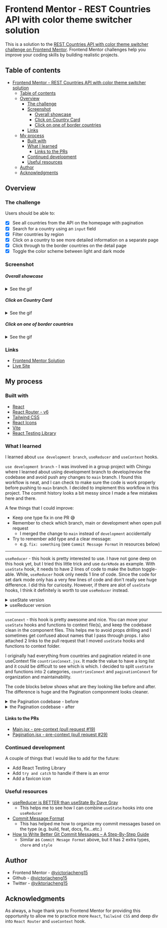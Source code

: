 # Frontend Mentor - REST Countries API with color theme switcher solution

This is a solution to the [REST Countries API with color theme switcher challenge on Frontend Mentor](https://www.frontendmentor.io/challenges/rest-countries-api-with-color-theme-switcher-5cacc469fec04111f7b848ca). Frontend Mentor challenges help you improve your coding skills by building realistic projects. 

## Table of contents

- [Frontend Mentor - REST Countries API with color theme switcher solution](#frontend-mentor---rest-countries-api-with-color-theme-switcher-solution)
  - [Table of contents](#table-of-contents)
  - [Overview](#overview)
    - [The challenge](#the-challenge)
    - [Screenshot](#screenshot)
        - [Overall showcase](#overall-showcase)
        - [Click on Country Card](#click-on-country-card)
        - [Click on one of border countries](#click-on-one-of-border-countries)
    - [Links](#links)
  - [My process](#my-process)
    - [Built with](#built-with)
    - [What I learned](#what-i-learned)
      - [Links to the PRs](#links-to-the-prs)
    - [Continued development](#continued-development)
    - [Useful resources](#useful-resources)
  - [Author](#author)
  - [Acknowledgments](#acknowledgments)

## Overview

### The challenge

Users should be able to:

- [x] See all countries from the API on the homepage with pagination
- [x] Search for a country using an `input` field
- [x] Filter countries by region
- [x] Click on a country to see more detailed information on a separate page
- [x] Click through to the border countries on the detail page
- [x] Toggle the color scheme between light and dark mode

### Screenshot

##### Overall showcase
<details close>
<summary>See the gif</summary>

![chrome_9P6ClJGS7X](https://user-images.githubusercontent.com/35031228/192046277-d99a403e-00f0-447d-8853-8b1a519e55ef.gif)

</details>

##### Click on Country Card
<details close>
<summary>See the gif</summary>

![chrome_hPrIbgFHI8](https://user-images.githubusercontent.com/35031228/192046501-9aab5cf4-3b93-4418-99c8-82e0011d6207.gif)

</details>

##### Click on one of border countries
<details close>
<summary>See the gif</summary>

![chrome_B7hmXk7BNL](https://user-images.githubusercontent.com/35031228/192047067-c37947d5-4b7f-452c-b6dd-0b6aee68f3d6.gif)

</details>

### Links

- [Frontend Mentor Solution](https://www.frontendmentor.io/solutions/rest-countries-api-app-using-react-and-tailwind-css-UmYlY2vzaB)
- [Live Site](https://fem-rest-countries-api-vc.vercel.app/)

## My process

### Built with

- [React](https://reactjs.org/)
- [React Router - v6](https://reactrouter.com/en/v6.3.0)
- [Tailwind CSS](https://tailwindcss.com/)
- [React Icons](https://react-icons.github.io/react-icons/)
- [Vite](https://vitejs.dev/)
- [React Testing Library](https://testing-library.com/docs/react-testing-library/intro/)

### What I learned

I learned about `use development branch`, `useReducer` and `useContext` hooks.

`use development branch` - I was involved in a group project with Chingu where I learned about using development branch to develop/revise the codebase and avoid push any changes to `main` branch. I found this workflow is neat, and I can check to make sure the code is work properly before pushing to `main` branch. I decided to implement this workflow in this project. The commit history looks a bit messy since I made a few mistakes here and there.

A few things that I could improve:
- Keep one type fix in one PR 😅
- Remember to check which branch, main or development when open pull request
  - I merged the change to `main` instead of `development` accidentally
- Try to remember add type and a clear message:
  - e.g. `fix: something` (see `Commit Message Format` in resources below)

<hr>

`useReducer` - this hook is pretty interested to use. I have not gone deep on this hook yet, but I tried this little trick and use `darkMode` as example. With `useState` hook, it needs to have 2 lines of code to make the button toggle-able. While, `useReducer` hook only needs 1 line of code. Since the code for set dark mode only has a very few lines of code and don't really see huge difference. I did this for curiosity. However, if there are alot of `useState` hooks, I think it definitely is worth to use `useReducer` instead. 

<details close>
<summary>useState version</summary>

```js
const [darkMode, setDarkMode] = useState(false);
const setMode = () => setDarkMode(!darkMode);

<HeaderBar onClick={setMode} isDark={darkMode} />

// the button
<button
  type="button"
  onClick={onClick}
>
  {isDark ? <DarkTheme /> : <LightTheme />}
</button>
```
</details>

<details close>
<summary>useReducer version</summary>

```js
const [darkMode, setDarkMode] = useReducer((prevMode) => !prevMode, false);

<HeaderBar onClick={setMode} isDark={darkMode} />

// the button
<button
  type="button"
  onClick={onClick}
>
  {isDark ? <DarkTheme /> : <LightTheme />}
</button>
```
</details>

<hr>

`useConext` - this hook is pretty awesome and nice. You can move your `useState` hooks and functions to context file(s), and keep the codebase clean in the component files. This helps me to avoid props drilling and I sometimes get confused about names that I pass through props. I also attached 2 links to the pull request that I moved `useState` hooks and functions to context folder. 

I originally had everything from countries and pagination related in one useContext file `countriesConext.jsx`. It made the value to have a long list and it could be difficult to see which is which. I decided to split `useState` and functions into 2 categories, `countriesConext` and `paginationConext` for organization and maintainability.  

The code blocks below shows what are they looking like before and after. The difference is huge and the Pagination componment looks cleaner.

<details close>
<summary>the Pagination codebase - before</summary>

```js
function Pagination({ countriesPerPage, totalCountries }) {
  const {
    currentPage,
    setCurrentPage,
    startPage,
    setStartPage,
    endPage,
    setEndPage,
  } = useContext(CountriesContext);

  const totalPages = Math.ceil(totalCountries / countriesPerPage); // 21
  const pageNumbers = [...new Array(totalPages + 1).keys()].slice(1);
  const currentPages = pageNumbers.slice(startPage, endPage);

  const handleNext = (page) => {
    const FIVE = currentPages.length;
    const condition = page <= Math.floor(FIVE / 2);
    if (condition) {
      setCurrentPage(page + 1);
      setStartPage(0);
      setEndPage(5);
    } else {
      setCurrentPage(page >= totalPages ? totalPages : page + 1);
      setStartPage(page >= totalPages - 2 ? totalPages - 5 : startPage + 1);
      setEndPage(page >= totalPages ? totalPages : endPage + 1);
    }
  };

  const handlePrev = (page) => {
    const condition = page > totalPages - 2;
    if (condition) {
      setCurrentPage(page - 1);
      setStartPage(condition ? totalPages - 5 : startPage - 1);
      setEndPage(condition ? totalPages : endPage - 1);
    } else {
      setCurrentPage(page <= 1 ? 1 : page - 1);
      setStartPage(startPage <= 0 ? 0 : startPage - 1);
      setEndPage(endPage <= 5 ? 5 : endPage - 1);
    }
  };

  return (
    <section className="flex items-center justify-center gap-4">
       {/* ....... */}
    </section>
  );
}
```

</details>

<details close>
<summary>the Pagination codebase - after</summary>

```js
import React, { useContext } from 'react';
import PaginationContext from '../../context/PaginationContext';

function Pagination() {
  const { currentPage, displayPages, handleNext, handlePrev } =
    useContext(PaginationContext);

  return (
    <section className="flex items-center justify-center gap-4">
      {/* ....... */}
    </section>
  );
}
```

</details>

#### Links to the PRs

- [Main.jsx - pre-context (pull request #19)](https://github.com/victoriacheng15/fem-rest-countries-api/pull/19/files)
- [Pagination.jsx - pre-context (pull request #29)](https://github.com/victoriacheng15/fem-rest-countries-api/pull/29)

### Continued development

A couple of things that I would like to add for the future:
-  Add React Testing Library
-  Add `try and catch` to handle if there is an error
-  Add a favicon icon

### Useful resources

- [useReducer is BETTER than useState By Dave Gray](https://www.youtube.com/watch?v=26ogBZXeBwc&list=PL0Zuz27SZ-6PSdiQpSxO9zxvB0ns6m3ta&index=4&t=3s) 
  - This helps me to see how I can combine `useState` hooks into one `useReducer`
- [Commit Message Format](https://github.com/angular/angular/blob/main/CONTRIBUTING.md#commit)
  - This has helped me how to organize my commit messages based on the type (e.g. build, feat, docs, fix...etc.)
- [How to Write Better Git Commit Messages – A Step-By-Step Guide](https://www.freecodecamp.org/news/how-to-write-better-git-commit-messages/)
  - Similar as `Commit Mesage Format` above, but it has 2 extra types, `chore` and `style`


## Author

- Frontend Mentor - [@victoriacheng15](https://www.frontendmentor.io/profile/victoriacheng15)
- Github - [@victoriacheng15](https://github.com/victoriacheng15)
- Twitter - [@viktoriacheng15](https://twitter.com/viktoriacheng15)



## Acknowledgments

As always, a huge thank you to Frontend Mentor for providing this opportunity to allow me to practice more `React`, `Tailwind CSS` and deep div into `React Router` and `useContext` hook.

